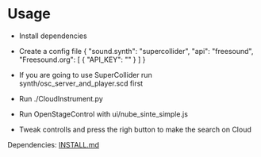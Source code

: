 # Usage

* Install dependencies
* Create a config file
        {
            "sound.synth": "supercollider",
            "api": "freesound",
            "Freesound.org": [
                { "API_KEY": ""
                }
            ]
        }

* If you are going to use SuperCollider run synth/osc_server_and_player.scd first
* Run ./CloudInstrument.py
* Run OpenStageControl with ui/nube_sinte_simple.js
* Tweak controlls and press the righ button to make the search on Cloud


 Dependencies: [INSTALL.md](INSTALL.md)

